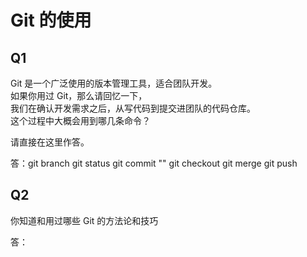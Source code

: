 # Git 的使用

## Q1

Git 是一个广泛使用的版本管理工具，适合团队开发。  
如果你用过 Git，那么请回忆一下，  
我们在确认开发需求之后，从写代码到提交进团队的代码仓库。  
这个过程中大概会用到哪几条命令？

请直接在这里作答。

答：git branch
    git status
    git commit ""
    git checkout
    git merge
    git push

## Q2

你知道和用过哪些 Git 的方法论和技巧

答：
